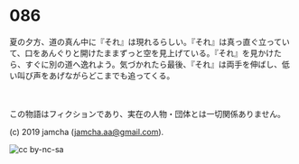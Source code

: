 

# 086

夏の夕方、道の真ん中に『それ』は現れるらしい。『それ』は真っ直ぐ立っていて、口をあんぐりと開けたままずっと空を見上げている。『それ』を見かけたら、すぐに別の道へ逸れよう。気づかれたら最後、『それ』は両手を伸ばし、低い叫び声をあげながらどこまでも追ってくる。

<br>  
<br>  
この物語はフィクションであり、実在の人物・団体とは一切関係ありません。  

(c) 2019 jamcha (jamcha.aa@gmail.com).  

![cc by-nc-sa](https://i.creativecommons.org/l/by-nc-sa/4.0/88x31.png)  

